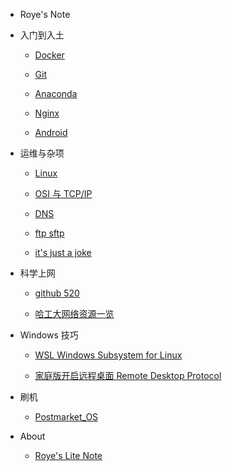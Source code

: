<!-- old_version -->
<!-- * [目录](.) -->

* Roye's Note

* 入门到入土

    * [Docker](/markdown/Docker.md)

    * [Git](/markdown/git.md)

    * [Anaconda](/markdown/conda.md)

    * [Nginx](/markdown/nginx.md)

    * [Android](/markdown/AndroidStudio.md)

* 运维与杂项

    * [Linux](/markdown/linux.md)

    * [OSI 与 TCP/IP](/markdown/ip.md)

    * [DNS](/markdown/dns.md)

    * [ftp sftp](/markdown/ftp_sftp.md)

    * [it's just a joke](/markdown/joke.md)  

* 科学上网

    * [github 520](/markdown/github520.md)

    * [哈工大网络资源一览](/markdown/hit-network-resources.md)

* Windows 技巧

    * [WSL Windows Subsystem for Linux](/markdown/WSL.md)

    * [家庭版开启远程桌面 Remote Desktop Protocol](/markdown/RDP.md)

* 刷机

    * [Postmarket_OS](/markdown/Postmarket_OS.md)

* About

    * [Roye's Lite Note](/README.md)
